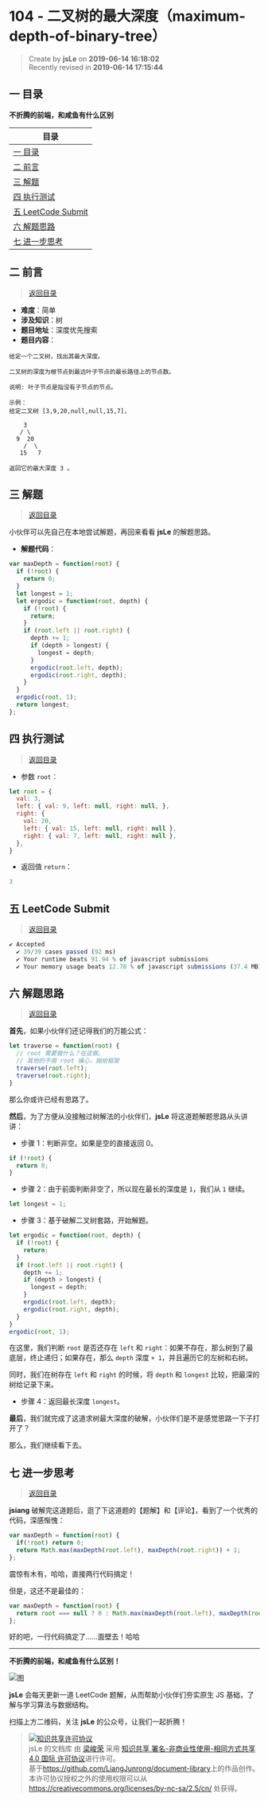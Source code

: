 104 - 二叉树的最大深度（maximum-depth-of-binary-tree）
===

> Create by **jsLe** on **2019-06-14 16:18:02**  
> Recently revised in **2019-06-14 17:15:44**

## <a name="chapter-one" id="chapter-one">一 目录</a>

**不折腾的前端，和咸鱼有什么区别**

| 目录 |
| --- | 
| [一 目录](#chapter-one) | 
| <a name="catalog-chapter-two" id="catalog-chapter-two"></a>[二 前言](#chapter-two) |
| <a name="catalog-chapter-three" id="catalog-chapter-three"></a>[三 解题](#chapter-three) |
| <a name="catalog-chapter-four" id="catalog-chapter-four"></a>[四 执行测试](#chapter-four) |
| <a name="catalog-chapter-five" id="catalog-chapter-five"></a>[五 LeetCode Submit](#chapter-five) |
| <a name="catalog-chapter-six" id="catalog-chapter-six"></a>[六 解题思路](#chapter-six) |
| <a name="catalog-chapter-seven" id="catalog-chapter-seven"></a>[七 进一步思考](#chapter-seven) |

## <a name="chapter-two" id="chapter-two">二 前言</a>

> [返回目录](#chapter-one)

* **难度**：简单
* **涉及知识**：树
* **题目地址**：深度优先搜索
* **题目内容**：

```
给定一个二叉树，找出其最大深度。

二叉树的深度为根节点到最远叶子节点的最长路径上的节点数。

说明: 叶子节点是指没有子节点的节点。

示例：
给定二叉树 [3,9,20,null,null,15,7]，

    3
   / \
  9  20
    /  \
   15   7

返回它的最大深度 3 。
```

## <a name="chapter-three" id="chapter-three">三 解题</a>

> [返回目录](#chapter-one)

小伙伴可以先自己在本地尝试解题，再回来看看 **jsLe** 的解题思路。

* **解题代码**：

```js
var maxDepth = function(root) {
  if (!root) {
    return 0;
  }
  let longest = 1;
  let ergodic = function(root, depth) {
    if (!root) {
      return;
    }
    if (root.left || root.right) {
      depth += 1;
      if (depth > longest) {
        longest = depth;
      }
      ergodic(root.left, depth);
      ergodic(root.right, depth);
    }
  }
  ergodic(root, 1);
  return longest;
};
```

## <a name="chapter-four" id="chapter-four">四 执行测试</a>

> [返回目录](#chapter-one)

* 参数 `root`：

```js
let root = {
  val: 3,
  left: { val: 9, left: null, right: null, },
  right: {
    val: 20,
    left: { val: 15, left: null, right: null },
    right: { val: 7, left: null, right: null },
  },
}
```

* 返回值 `return`：

```js
3
```

## <a name="chapter-five" id="chapter-five">五 LeetCode Submit</a>

> [返回目录](#chapter-one)

```js
✔ Accepted
  ✔ 39/39 cases passed (92 ms)
  ✔ Your runtime beats 91.94 % of javascript submissions
  ✔ Your memory usage beats 12.78 % of javascript submissions (37.4 MB)
```

## <a name="chapter-six" id="chapter-six">六 解题思路</a>

> [返回目录](#chapter-one)

**首先**，如果小伙伴们还记得我们的万能公式：

```js
let traverse = function(root) {
  // root 需要做什么？在这做。
  // 其他的不用 root 操心，抛给框架
  traverse(root.left);
  traverse(root.right);
}
```

那么你或许已经有思路了。

**然后**，为了方便从没接触过树解法的小伙伴们，**jsLe** 将这道题解题思路从头讲讲：

* 步骤 1：判断非空。如果是空的直接返回 0。

```js
if (!root) {
  return 0;
}
```

* 步骤 2：由于前面判断非空了，所以现在最长的深度是 `1`，我们从 `1` 继续。

```js
let longest = 1;
```

* 步骤 3：基于破解二叉树套路，开始解题。

```js
let ergodic = function(root, depth) {
  if (!root) {
    return;
  }
  if (root.left || root.right) {
    depth += 1;
    if (depth > longest) {
      longest = depth;
    }
    ergodic(root.left, depth);
    ergodic(root.right, depth);
  }
}
ergodic(root, 1);
```

在这里，我们判断 `root` 是否还存在 `left` 和 `right`：如果不存在，那么树到了最底层，终止递归；如果存在，那么 `depth` 深度 `+ 1`，并且遍历它的左树和右树。

同时，我们在树存在 `left` 和 `right` 的时候，将 `depth` 和 `longest` 比较，把最深的树给记录下来。

* 步骤 4：返回最长深度 `longest`。

**最后**，我们就完成了这道求树最大深度的破解，小伙伴们是不是感觉思路一下子打开了？

那么，我们继续看下去。

## <a name="chapter-seven" id="chapter-seven">七 进一步思考</a>

> [返回目录](#chapter-one)

**jsiang** 破解完这道题后，逛了下这道题的【题解】和【评论】，看到了一个优秀的代码，深感惭愧：

```js
var maxDepth = function(root) {
  if(!root) return 0;
  return Math.max(maxDepth(root.left), maxDepth(root.right)) + 1;
};
```

震惊有木有，哈哈，直接两行代码搞定！

但是，这还不是最佳的：

```js
var maxDepth = function(root) {
  return root === null ? 0 : Math.max(maxDepth(root.left), maxDepth(root.right)) + 1;
};
```

好的吧，一行代码搞定了……面壁去！哈哈

---

**不折腾的前端，和咸鱼有什么区别！**

![图](../../../public-repertory/img/z-small-wechat-public-address.jpg)

**jsLe** 会每天更新一道 LeetCode 题解，从而帮助小伙伴们夯实原生 JS 基础，了解与学习算法与数据结构。

扫描上方二维码，关注 **jsLe** 的公众号，让我们一起折腾！

> <a rel="license" href="http://creativecommons.org/licenses/by-nc-sa/4.0/"><img alt="知识共享许可协议" style="border-width:0" src="https://i.creativecommons.org/l/by-nc-sa/4.0/88x31.png" /></a><br /><span xmlns:dct="http://purl.org/dc/terms/" property="dct:title">jsLe 的文档库</span> 由 <a xmlns:cc="http://creativecommons.org/ns#" href="https://github.com/LiangJunrong/document-library" property="cc:attributionName" rel="cc:attributionURL">梁峻荣</a> 采用 <a rel="license" href="http://creativecommons.org/licenses/by-nc-sa/4.0/">知识共享 署名-非商业性使用-相同方式共享 4.0 国际 许可协议</a>进行许可。<br />基于<a xmlns:dct="http://purl.org/dc/terms/" href="https://github.com/LiangJunrong/document-library" rel="dct:source">https://github.com/LiangJunrong/document-library</a>上的作品创作。<br />本许可协议授权之外的使用权限可以从 <a xmlns:cc="http://creativecommons.org/ns#" href="https://creativecommons.org/licenses/by-nc-sa/2.5/cn/" rel="cc:morePermissions">https://creativecommons.org/licenses/by-nc-sa/2.5/cn/</a> 处获得。
